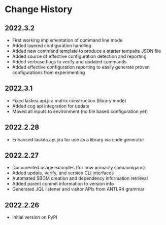 # Change History

## 2022.3.2

* First working implementation of command line mode
* Added layered configuration handling
* Added new command template to produce a starter tempalte JSON file
* Added source of effective configuration detection and reporting
* Added verbose flags to verify and updated commands
* Added effective configuration reporting to easily generate proven configurations from experimenting 

## 2022.3.1

* Fixed laskea.api.jira matrix construction (library mode)
* Added cog api integration for update
* Moved all inputs to environment (no file based configuration yet)

## 2022.2.28

* Enhanced laskea.api.jira for use as a library via code generator

## 2022.2.27

* Documented usage examples (for now primarily shenannigans)
* Added update, verify, and version CLI interfaces
* Automated SBOM creation and dependency information retrieval
* Added parent commit information to version info
* Generated JQL listener and visitor APIs from ANTLR4 grammar

## 2022.2.26

* Initial version on PyPI
